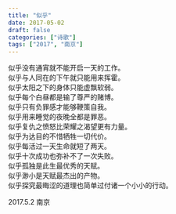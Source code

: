 ```yaml
---
title: "似乎"
date: 2017-05-02
draft: false
categories: ["诗歌"]
tags: ["2017", "南京"]
---
```


似乎没有通宵就不能开启一天的工作。  
似乎与人同在的下午就只能用来挥霍。  
似乎太阳之下的身体只能虚飘软弱。  
似乎每个白昼都是输了尊严的赌博。  
似乎只有负罪感才能够鞭策自我。  
似乎用来睡觉的夜晚全都是罪恶。  
似乎复仇之愤怒比荣耀之渴望更有力量。  
似乎为达目的不惜牺牲一切代价。  
似乎每活过一天生命就短了两天。  
似乎十次成功也弥补不了一次失败。  
似乎孤独是此生最优秀的天赋。  
似乎渺小是天赋最杰出的产物。  
似乎探究最晦涩的道理也简单过付诸一个小小的行动。  

2017.5.2 南京  
